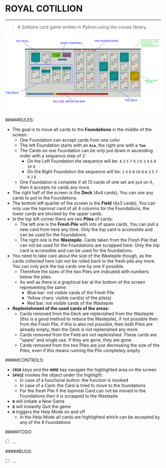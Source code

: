 # ROYAL COTILLION
---

> A Solitaire card game written in Python using the curses library.

![Screenshot](https://github.com/oliverbacsi/RoyalCotillion/blob/main/screenshot.png)

#####RULES:

* The goal is to move all cards to the **Foundations** in the middle of the screen:
	* One Foundation can accept cards from one color
	* The left Foundation starts with an **`Ace`**, the right one with a **`Two`**
	* The Cards on one Foundation can be only put down in ascending order with a sequence step of 2:
		* On the Left Foundation the sequence will be: `A` `3` `5` `7` `9` `J` `K` `2` `4` `6` `8` `10` `Q`
		* On the Right Foundation the sequence will be: `2` `4` `6` `8` `10` `Q` `A` `3` `5` `7` `9` `J` `K`
	* One Foundation is complete if all 13 cards of one set are put on it, then it accepts no cards any more.
* The right half of the screen is the **Deck** (4x4 cards), You can use any cards to put to the Foundations.
* The bottom left quarter of the screen is the **Field** (4x3 cards), You can only use the topmost card of all 4 columns for the Foundations, the lower cards are blocked by the upper cards.
* In the top left corner there are two **Piles** of cards:
	* The left one is the **Fresh Pile** with lots of spare cards. You can pull a new card from here any time. Only the top card is accessible and can be used for the Foundations.
	* The right one is the **Wastepile**. Cards taken from the Fresh Pile that can not be used for the Foundations are scrapped here. Only the top card is accessible and can be used for the foundations.
* You need to take care about the size of the Wastepile though, as the cards collected here can not be rolled back to the fresh pile any more. You can only pick the top cards one by one if possible.
	* Therefore the sizes of the two Piles are indicated with numbers below the piles.
	* As well as there is a graphical bar at the bottom of the screen representing the same:
		* Blue bar: not visible cards of the Fresh Pile
		* Yellow chars: visible card(s) of the pile(s)
		* Red bar: not visible cards of the Wastepile
* **Replenishment of the used cards of the areas:**
	* Cards removed from the Deck are replenished from the Wastepile (this is a good method to reduce the Wastepile), if not possible then from the Fresh Pile, if this is also not possible, then both Piles are already empty, then the Deck is not replenished any more.
	* Cards removed from the Field are not replenished. These cards are "spare" and single use. If they are gone, they are gone.
	* Cards removed from the two Piles are just decreasing the size of the Piles, even if this means running the Pile completely empty.


#####CONTROLS:

* **`CRSR`** keys and the **`HOME`** key navigate the highlighted area on the screen
* **`SPACE`** invokes the object under the highlight:
	* In case of a functional button: the function is invoked
	* In case of a Card: the Card is tried to move to the foundations
	* For the fresh Pile if the topmost Card can not be moved to the Foundations then it is scrapped to the Wastepile
* **`N`** will initiate a New Game
* **`Q`** will instantly Quit the game
* **`H`** triggers the Help Mode on and off
	* In the Help Mode all cards are highlighted which can be accepted by any of the 8 Foundations

#####TODO:

* [ ] ...

#####BUGS:

* [ ] ...
